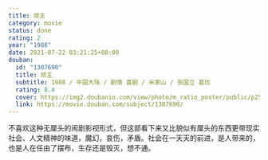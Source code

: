 ```yaml
---
title: 顽主
category: movie
status: done
rating: 2
year: "1988"
date: 2021-07-22 03:21:25+08:00
douban:
  id: "1307690"
  title: 顽主
  subtitle: 1988 / 中国大陆 / 剧情 喜剧 / 米家山 / 张国立 葛优
  rating: 8.4
  cover: https://img2.doubanio.com/view/photo/m_ratio_poster/public/p2568766751.jpg
  link: https://movie.douban.com/subject/1307690/
---
```


不喜欢这种无厘头的闹剧影视形式，但这部看下来又比貌似有厘头的东西更带现实社会、人文精神的味道，魔幻，哀伤，矛盾。社会在一天天的前进，是人带来的，也是人在任由了摆布，生存还是毁灭，想不通。
